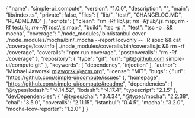 {
  "name": "simple-ui_compute",
  "version": "1.0.0",
  "description": "",
  "main": "lib/index.ts",
  "private": false,
  "files": [
    "lib/",
    "test/",
    "CHANGELOG.MD",
    "README.MD"
  ],
  "scripts": {
    "clean": "rm -Rf lib/*.js; rm -Rf lib/*.js.map; rm -Rf test/*.js; rm -Rf test/*.js.map;",
    "build": "tsc -p .",
    "test": "tsc -p . && mocha",
    "coverage": "./node_modules/.bin/istanbul cover ./node_modules/mocha/bin/_mocha --report lcovonly -- -R spec && cat ./coverage/lcov.info | ./node_modules/coveralls/bin/coveralls.js && rm -rf ./coverage",
    "coveralls": "npm run coverage",
    "postcoveralls": "rm -Rf ./coverage"
  },
  "repository": {
    "type": "git",
    "url": "git@github.com:simple-ui/compute.git"
  },
  "keywords": [
    "dependency",
    "injection"
  ],
  "author": "Michael Jaworski <mjaworski@acm.org>",
  "license": "MIT",
  "bugs": {
    "url": "https://github.com/simple-ui/compute/issues"
  },
  "homepage": "https://github.com/simple-ui/compute#readme",
  "dependencies": {
    "@types/lodash": "^4.14.52",
    "lodash": "^4.17.4",
    "typescript": "2.1.5"
  },
  "devDependencies": {
    "@types/chai": "3.4.34",
    "@types/mocha": "2.2.38",
    "chai": "3.5.0",
    "coveralls": "2.11.15",
    "istanbul": "0.4.5",
    "mocha": "3.2.0",
    "mocha-lcov-reporter": "1.2.0"
  }
}